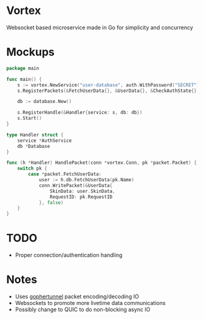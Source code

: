 # Vortex

Websocket based microservice made in Go for simplicity and concurrency

# Mockups

```go
package main

func main() {
	s := vortex.NewService("user-database", auth.WithPassword("SECRET").WithIPWhitelist("12.34.56.78"))
	s.RegisterPackets(&FetchUserData{}, &UserData{}, &CheckAuthState{}, &AuthStateResponse{})

	db := database.New()

	s.RegisterHandle(&Handler{service: s, db: db})
	s.Start()
}

type Handler struct {
	service *AuthService
	db *Database
}

func (h *Handler) HandlePacket(conn *vortex.Conn, pk *packet.Packet) {
	switch pk {
		case *packet.FetchUserData:
			user := h.db.FetchUserData(pk.Name)
			conn.WritePacket(&UserData{
				SkinData: user.SkinData,
				RequestID: pk.RequestID
			}, false)
	}
}
```

# TODO
- Proper connection/authentication handling

# Notes

-   Uses [gophertunnel](https://github.com/sandertv/gophertunnel) packet encoding/decoding IO
-   Websockets to promote more livetime data communications
-   Possibly change to QUIC to do non-blocking async IO
